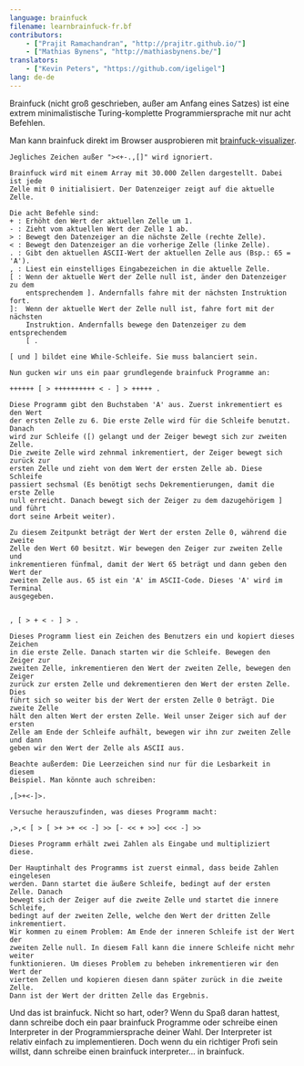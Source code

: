 ```yaml
---
language: brainfuck
filename: learnbrainfuck-fr.bf
contributors:
    - ["Prajit Ramachandran", "http://prajitr.github.io/"]
    - ["Mathias Bynens", "http://mathiasbynens.be/"]
translators:
    - ["Kevin Peters", "https://github.com/igeligel"]
lang: de-de
---
```


Brainfuck (nicht groß geschrieben, außer am Anfang eines Satzes) ist eine 
extrem minimalistische Turing-komplette Programmiersprache mit nur acht 
Befehlen.

Man kann brainfuck direkt im Browser ausprobieren mit [brainfuck-visualizer](http://fatiherikli.github.io/brainfuck-visualizer/).

```
Jegliches Zeichen außer "><+-.,[]" wird ignoriert.

Brainfuck wird mit einem Array mit 30.000 Zellen dargestellt. Dabei ist jede
Zelle mit 0 initialisiert. Der Datenzeiger zeigt auf die aktuelle Zelle.

Die acht Befehle sind:
+ : Erhöht den Wert der aktuellen Zelle um 1.
- : Zieht vom aktuellen Wert der Zelle 1 ab.
> : Bewegt den Datenzeiger an die nächste Zelle (rechte Zelle).
< : Bewegt den Datenzeiger an die vorherige Zelle (linke Zelle).
. : Gibt den aktuellen ASCII-Wert der aktuellen Zelle aus (Bsp.: 65 = 'A').
, : Liest ein einstelliges Eingabezeichen in die aktuelle Zelle.
[ : Wenn der aktuelle Wert der Zelle null ist, änder den Datenzeiger zu dem
	entsprechendem ]. Andernfalls fahre mit der nächsten Instruktion fort.
]:  Wenn der aktuelle Wert der Zelle null ist, fahre fort mit der nächsten
	Instruktion. Andernfalls bewege den Datenzeiger zu dem entsprechendem
	[ .

[ und ] bildet eine While-Schleife. Sie muss balanciert sein.

Nun gucken wir uns ein paar grundlegende brainfuck Programme an:

++++++ [ > ++++++++++ < - ] > +++++ .

Diese Programm gibt den Buchstaben 'A' aus. Zuerst inkrementiert es den Wert 
der ersten Zelle zu 6. Die erste Zelle wird für die Schleife benutzt. Danach 
wird zur Schleife ([) gelangt und der Zeiger bewegt sich zur zweiten Zelle. 
Die zweite Zelle wird zehnmal inkrementiert, der Zeiger bewegt sich zurück zur
ersten Zelle und zieht von dem Wert der ersten Zelle ab. Diese Schleife
passiert sechsmal (Es benötigt sechs Dekrementierungen, damit die erste Zelle 
null erreicht. Danach bewegt sich der Zeiger zu dem dazugehörigem ] und führt 
dort seine Arbeit weiter).

Zu diesem Zeitpunkt beträgt der Wert der ersten Zelle 0, während die zweite 
Zelle den Wert 60 besitzt. Wir bewegen den Zeiger zur zweiten Zelle und 
inkrementieren fünfmal, damit der Wert 65 beträgt und dann geben den Wert der 
zweiten Zelle aus. 65 ist ein 'A' im ASCII-Code. Dieses 'A' wird im Terminal 
ausgegeben.


, [ > + < - ] > .

Dieses Programm liest ein Zeichen des Benutzers ein und kopiert dieses Zeichen
in die erste Zelle. Danach starten wir die Schleife. Bewegen den Zeiger zur
zweiten Zelle, inkrementieren den Wert der zweiten Zelle, bewegen den Zeiger
zurück zur ersten Zelle und dekrementieren den Wert der ersten Zelle. Dies 
führt sich so weiter bis der Wert der ersten Zelle 0 beträgt. Die zweite Zelle 
hält den alten Wert der ersten Zelle. Weil unser Zeiger sich auf der ersten
Zelle am Ende der Schleife aufhält, bewegen wir ihn zur zweiten Zelle und dann
geben wir den Wert der Zelle als ASCII aus.

Beachte außerdem: Die Leerzeichen sind nur für die Lesbarkeit in diesem 
Beispiel. Man könnte auch schreiben:

,[>+<-]>.

Versuche herauszufinden, was dieses Programm macht:

,>,< [ > [ >+ >+ << -] >> [- << + >>] <<< -] >>

Dieses Programm erhält zwei Zahlen als Eingabe und multipliziert diese.

Der Hauptinhalt des Programms ist zuerst einmal, dass beide Zahlen eingelesen 
werden. Dann startet die äußere Schleife, bedingt auf der ersten Zelle. Danach
bewegt sich der Zeiger auf die zweite Zelle und startet die innere Schleife, 
bedingt auf der zweiten Zelle, welche den Wert der dritten Zelle inkrementiert.
Wir kommen zu einem Problem: Am Ende der inneren Schleife ist der Wert der
zweiten Zelle null. In diesem Fall kann die innere Schleife nicht mehr weiter
funktionieren. Um dieses Problem zu beheben inkrementieren wir den Wert der
vierten Zellen und kopieren diesen dann später zurück in die zweite Zelle.
Dann ist der Wert der dritten Zelle das Ergebnis.
```

Und das ist brainfuck. Nicht so hart, oder? Wenn du Spaß daran hattest, dann
schreibe doch ein paar brainfuck Programme oder schreibe einen Interpreter in
der Programmiersprache deiner Wahl. Der Interpreter ist relativ einfach zu
implementieren. Doch wenn du ein richtiger Profi sein willst, dann schreibe
einen brainfuck interpreter… in brainfuck.